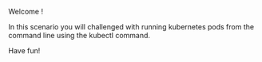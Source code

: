 Welcome !

In this scenario you will challenged with running kubernetes pods from the command line using the kubectl command.

Have fun!
